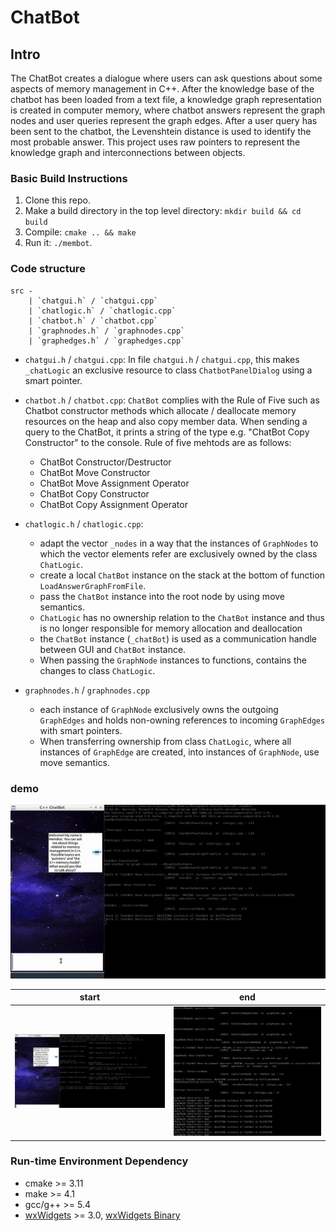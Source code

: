 # ChatBot

## Intro
The ChatBot creates a dialogue where users can ask questions about some aspects of memory management in C++. After the knowledge base of the chatbot has been loaded from a text file, a knowledge graph representation is created in computer memory, where chatbot answers represent the graph nodes and user queries represent the graph edges. After a user query has been sent to the chatbot, the Levenshtein distance is used to identify the most probable answer. This project uses raw pointers to represent the knowledge graph and interconnections between objects.

### Basic Build Instructions
1. Clone this repo.
2. Make a build directory in the top level directory: `mkdir build && cd build`
3. Compile: `cmake .. && make`
4. Run it: `./membot`.


### Code structure
```
src -
    | `chatgui.h` / `chatgui.cpp`
    | `chatlogic.h` / `chatlogic.cpp` 
    | `chatbot.h` / `chatbot.cpp`
    | `graphnodes.h` / `graphnodes.cpp`
    | `graphedges.h` / `graphedges.cpp`
```
* `chatgui.h` / `chatgui.cpp`:  In file `chatgui.h` / `chatgui.cpp`, this makes `_chatLogic` an exclusive resource to class `ChatbotPanelDialog` using a smart pointer.
* `chatbot.h` / `chatbot.cpp`:  `ChatBot` complies with the Rule of Five such as Chatbot constructor methods which allocate / deallocate memory resources on the heap and also copy member data. When sending a query to the ChatBot, it prints a string of the type e.g. "ChatBot Copy Constructor" to the console. Rule of five mehtods are as follows:
    * ChatBot Constructor/Destructor
    * ChatBot Move Constructor
    * ChatBot Move Assignment Operator
    * ChatBot Copy Constructor 
    * ChatBot Copy Assignment Operator
* `chatlogic.h` / `chatlogic.cpp`: 
    * adapt the vector `_nodes` in a way that the instances of `GraphNodes` to which the vector elements refer are exclusively owned by the class `ChatLogic`. 
    * create a local `ChatBot` instance on the stack at the bottom of function `LoadAnswerGraphFromFile`. 
    * pass the `ChatBot` instance into the root node by using move semantics. 
    * `ChatLogic` has no ownership relation to the `ChatBot` instance and thus is no longer responsible for memory allocation and deallocation
    * the `ChatBot` instance (`_chatBot`) is used as a communication handle between GUI and `ChatBot` instance. 
    * When passing the `GraphNode` instances to functions, contains the changes to class `ChatLogic`. 

* `graphnodes.h` / `graphnodes.cpp`
    * each instance of `GraphNode` exclusively owns the outgoing `GraphEdges` and holds non-owning references to incoming `GraphEdges` with smart pointers.
    * When transferring ownership from class `ChatLogic`, where all instances of `GraphEdge` are created, into instances of `GraphNode`, use move semantics. 

### demo 
![demo](chatbot_demo.gif)

| start | end | 
|--|--|
| <img src="images/chatbot_demo1.png" width="500" /> | <img src="images/chatbot_demo2.png" width="500" />  |

### Run-time Environment Dependency
* cmake >= 3.11
* make >= 4.1
* gcc/g++ >= 5.4
* [wxWidgets](https://wiki.wxwidgets.org/Install) >= 3.0, [wxWidgets Binary](https://wiki.codelite.org/pmwiki.php/Main/WxWidgets30Binaries#toc2)
